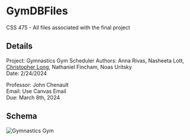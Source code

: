# GymDBFiles
CSS 475 - All files associated with the final project

## Details
Project: Gymnastics Gym Scheduler
Authors: Anna Rivas, Nasheeta Lott, [Christopher Long](https://www.linkedin.com/in/christopher--long/), Nathaniel Fincham, Noas Uritsky<br>
Date: 2/24/2024<br>

Professor: John Chenault<br>
Email: Use Canvas Email<br>
Due: March 8th, 2024<br>

## Schema
![Gymnastics Gym](https://github.com/n8lookout/GymDBFiles/assets/103238301/ae59b697-a782-4ea7-b759-23a2d0cc9b76)
